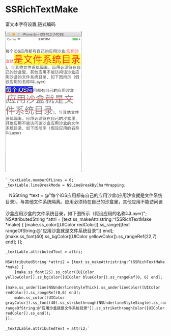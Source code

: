 # SSRichTextMake
富文本字符设置,链式编码

![image](https://github.com/l19901001/SSRichTextMake/blob/master/images/屏幕快照%202017-04-23%20下午9.06.56.png)

    `_textLable.numberOfLines = 0;
    _textLable.lineBreakMode = NSLineBreakByCharWrapping;
    NSString *text = @"每个iOS应用都有自己的应用沙盒(应用沙盒就是文件系统目录)，与其他文件系统隔离。应用必须待在自己的沙盒里，其他应用不能访问该           
                           沙盒应用沙盒的文件系统目录，如下图所示（假设应用的名称叫Layer)";
    NSAttributedString *attri = [text ss_makeAttristring:^(SSRichTextMake *make) {
        [make.ss_color([UIColor redColor]).ss_range([text rangeOfString:@"应用沙盒就是文件系统目录"]) end];
        [make.ss_font(40).ss_bgColor([UIColor yellowColor]).ss_rangeRef(22,7) end];
    }];
    
    _textLable.attributedText = attri;

    NSAttributedString *attri2 = [text ss_makeAttristring:^(SSRichTextMake *make) {
        [make.ss_font(25).ss_color([UIColor yellowColor]).ss_bgColor([UIColor blueColor]).ss_rangeRef(0, 6) end];
        [make.ss_underline(NSUnderlineStyleThick).ss_underlineColor([UIColor redColor]).ss_rangeRef(0,6) end];
        make.ss_color([UIColor grayColor]).ss_font(40).ss_strikethrough(NSUnderlineStyleSingle).ss_range([text rangeOfString:@"应用沙盒就是文件系统目录"]).ss_strikethroughColor([UIColor redColor]).ss_end();
    }];
    
    _text2Lable.attributedText = attri2;`
